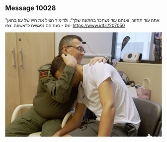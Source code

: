 ## Message 10028

"אתה עוד תחזור, ואנחנו עוד נשתכר בחתונה שלך":
ולדימיר הציל את חייו של עוז בחאן יונס - כעת הם נפגשים לראשונה. צפו
https://www.idf.il/207050

![Photo](10028/10028_photo.jpg)
